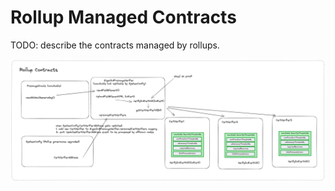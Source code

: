 # Rollup Managed Contracts

TODO: describe the contracts managed by rollups.

![rollup-contracts](../assets/rollup-contracts.png)